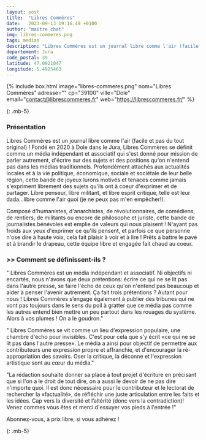 ```yaml
---
layout: post
title:  "Libres Commères"
date:   2023-09-13 19:16:49 +0100
author: "maitre chat"
img: libres-commeres.png
tags: medias
description: "Libres Commères est un journal libre comme l'air (facile et pas du tout original) ! Fondé en 2020 à Dole dans le Jura, Libres Commères se définit comme un média indépendant et associatif qui s'est donné pour mission de parler autrement, d'écrire sur des sujets et des positions qu'on n'entend pas dans les médias traditionnels. Profondément attachés aux actualités locales et à la vie politique, économique, sociale et sociétale de leur belle région, cette bande de joyeux lurons motivés et tenaces comme jamais s'expriment librement des sujets qu'ils ont à coeur d'exprimer et de partager. Libre penseur, libre militant, et libre esprit critique, telle est leur dada...libre comme l'air quoi !"
departement: Jura
code_postal: 39
latitude: 47.0921047
longitude: 5.4925463
---
```


{% include box.html image="libres-commeres.png" nom="Libres Commères" adresse="" cp="39100" ville="Dole" email="contact@librescommeres.fr" web="https://librescommeres.fr/" %}

{: .mb-5}


### Présentation


Libres Commères est un journal libre comme l'air (facile et pas du tout original) ! Fondé en 2020 à Dole dans le Jura, Libres Commères se définit comme un média indépendant et associatif qui s'est donné pour mission de parler autrement, d'écrire sur des sujets et des positions qu'on n'entend pas dans les médias traditionnels. Profondément attachés aux actualités locales et à la vie politique, économique, sociale et sociétale de leur belle région, cette bande de joyeux lurons motivés et tenaces comme jamais s'expriment librement des sujets qu'ils ont à coeur d'exprimer et de partager. Libre penseur, libre militant, et libre esprit critique, telle est leur dada...libre comme l'air quoi (je ne peux pas m'en empêcher!).

Composé d'humanistes, d'anarchistes, de révolutionnaires, de comédiens, de rentiers, de militants ou encore de philosophe et juriste, cette bande de journalistes bénévoles est emplie de valeurs qui nous plaisent ! N'ayant pas froids aux yeux d'exprimer ce qu'ils pensent, et parfois ce que personne n'ose dire à haute voix, cela fait plaisir à voir et à lire ! Prêts à battre le pavé et à brandir le drapeau, cette équipe libre et engagée fait chaud au coeur. 


### >> Comment se définissent-ils ?

" Libres Commères est un média indépendant et associatif. Ni objectifs ni encartés, nous n'avons que deux prétentions: écrire ce qui ne se lit pas dans l'autre presse, se faire l'écho de ceux qu'on n'entend pas beaucoup et aider à penser l'avenir autrement. Ça fait trois prétentions ? Autant pour nous ! Libres Commères s’engage également à publier des tribunes qui ne vont pas toujours dans le sens du poil à gratter que ce média pas comme les autres entend bien mettre un peu partout dans les rouages du système. Alors à vos plumes ! On a le goudron."

" Libres Commères se vit comme un lieu d'expression populaire, une chambre d'écho pour invisibles. C'est pour cela que s'y écrit «ce qui ne se lit pas dans l'autre presse». Le média a ainsi pour objectif de permettre aux contributeurs une expression propre et affranchie, et d'encourager la ré-appropriation des savoirs. Oser la critique, la déconne et l'expression artistique sont au cœur du média."

"La rédaction souhaite donner sa place à tout projet d'écriture en précisant que si l'on a le droit de tout dire, on a aussi le devoir de ne pas dire n'importe quoi. Il est donc nécessaire pour le contributeur et le lectorat de rechercher la «factualité», de réfléchir une juste articulation entre les faits et les idées.
Cap vers la diversité et l’altérité (donc vers la contradiction)! Venez commes vous êtes et merci d'essuyer vos pieds à l'entrée !"

Abonnez-vous, à prix libre, si vous adhérez !

  {: .mb-5}
